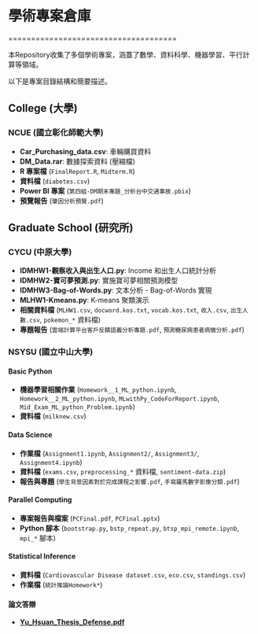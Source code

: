 # 學術專案倉庫
=====================================

本Repository收集了多個學術專案，涵蓋了數學、資料科學、機器學習、平行計算等領域。

以下是專案目錄結構和簡要描述。

## College (大學)

### NCUE (國立彰化師範大學)
- **Car_Purchasing_data.csv**: 車輛購買資料
- **DM_Data.rar**: 數據探索資料 (壓縮檔)
- **R 專案檔** (`FinalReport.R`, `Midterm.R`)
- **資料檔** (`diabetes.csv`)
- **Power BI 專案** (`第四組-DM期末專題_分析台中交通事故.pbix`)
- **預覽報告** (`肇因分析預覽.pdf`)

## Graduate School (研究所)
### CYCU (中原大學)
- **IDMHW1-觀察收入與出生人口.py**: Income 和出生人口統計分析
- **IDMHW2-寶可夢預測.py**: 實施寶可夢相關預測模型
- **IDMHW3-Bag-of-Words.py**: 文本分析 - Bag-of-Words 實現
- **MLHW1-Kmeans.py**: K-means 聚類演示
- **相關資料檔** (`MLHW1.csv`, `docword.kos.txt`, `vocab.kos.txt`, `收入.csv`, `出生人數.csv`, `pokemon_*` 資料檔)
- **專題報告** (`雲端計算平台客戶反饋語義分析專題.pdf`, `預測糖尿病患者病徵分析.pdf`)


### NSYSU (國立中山大學)
#### Basic Python
- **機器學習相關作業** (`Homework__1_ML_python.ipynb`, `Homework__2_ML_python.ipynb`, `MLwithPy_CodeForReport.ipynb`, `Mid_Exam_ML_python_Problem.ipynb`)
- **資料檔** (`milknew.csv`)

#### Data Science
- **作業檔** (`Assignment1.ipynb`, `Assignment2/`, `Assignment3/`, `Assignment4.ipynb`)
- **資料檔** (`exams.csv`, `preprocessing_*` 資料檔, `sentiment-data.zip`)
- **報告與專題** (`學生背景因素對於完成課程之影響.pdf`, `手寫羅馬數字影像分類.pdf`)

#### Parallel Computing
- **專案報告與檔案** (`PCFinal.pdf`, `PCFinal.pptx`)
- **Python 腳本** (`bootstrap.py`, `bstp_repeat.py`, `btsp_mpi_remote.ipynb`, `mpi_*` 腳本)

#### Statistical Inference
- **資料檔** (`Cardiovascular Disease dataset.csv`, `eco.csv`, `standings.csv`)
- **作業檔** (`統計推論Homework*`)

#### 論文答辯
- **[Yu_Hsuan_Thesis_Defense.pdf](https://github.com/Gratia2533/school-curriculum/blob/main/NSYSU/Yu_Hsuan_Thesis_Defense.pdf)**
